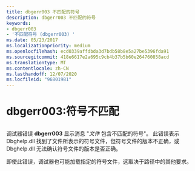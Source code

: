 ```yaml
---
title: dbgerr003 不匹配的符号
description: dbgerr003 不匹配的符号
keywords:
- dbgerr003
- '不匹配符号 (dbgerr003) '
ms.date: 05/23/2017
ms.localizationpriority: medium
ms.openlocfilehash: ecd0339affdbda3d7bdb58b8e5a27be5396fda91
ms.sourcegitcommit: 418e6617e2a695c9cb4b37b5b60e264760858acd
ms.translationtype: MT
ms.contentlocale: zh-CN
ms.lasthandoff: 12/07/2020
ms.locfileid: "96801981"
---
```

# <a name="dbgerr003-mismatched-symbols"></a>dbgerr003:符号不匹配


## <span id="ddk_dbgerr003_dbg"></span><span id="DDK_DBGERR003_DBG"></span>


调试器错误 **dbgerr003** 显示消息 "*文件* 包含不匹配的符号"。 此错误表示 Dbghelp.dll 找到了文件所表示的符号文件，但符号文件的版本不正确，或 Dbghelp.dll 无法确认符号文件的版本是否正确。

即使此错误，调试器也可能加载指定的符号文件，这取决于路径中的其他要求。

 

 





